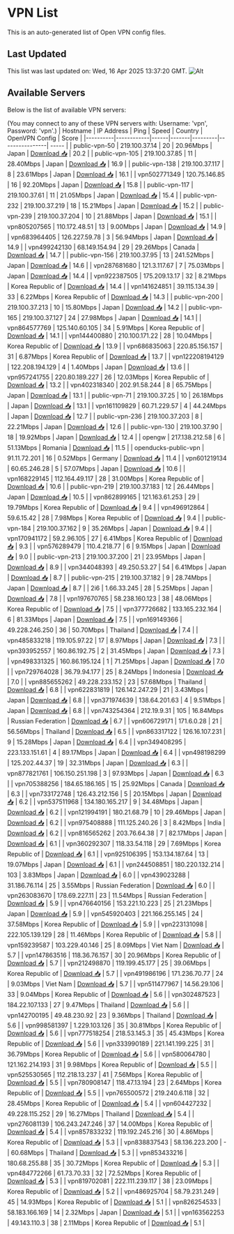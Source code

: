 # VPN List

This is an auto-generated list of Open VPN config files.

## Last Updated

This list was last updated on: Wed, 16 Apr 2025 13:37:20 GMT.
![Alt](https://repobeats.axiom.co/api/embed/186b98318ef1479477931607c1ad7d823f12451f.svg "Repobeats analytics image")

## Available Servers

Below is the list of available VPN servers:

(You may connect to any of these VPN servers with: Username: 'vpn', Password: 'vpn'.)
| Hostname | IP Address | Ping | Speed | Country | OpenVPN Config | Score |
|----------|------------|------|-------|---------|----------------| ----- |
| public-vpn-50 | 219.100.37.14 | 20 | 20.96Mbps | Japan | [Download 📥](./configs/server_0_JP.ovpn) | 20.2 |
| public-vpn-105 | 219.100.37.85 | 11 | 28.40Mbps | Japan | [Download 📥](./configs/server_1_JP.ovpn) | 16.9 |
| public-vpn-138 | 219.100.37.117 | 8 | 23.61Mbps | Japan | [Download 📥](./configs/server_2_JP.ovpn) | 16.1 |
| vpn502771349 | 120.75.146.85 | 16 | 92.20Mbps | Japan | [Download 📥](./configs/server_3_JP.ovpn) | 15.8 |
| public-vpn-117 | 219.100.37.61 | 11 | 21.05Mbps | Japan | [Download 📥](./configs/server_4_JP.ovpn) | 15.4 |
| public-vpn-232 | 219.100.37.219 | 18 | 15.21Mbps | Japan | [Download 📥](./configs/server_5_JP.ovpn) | 15.2 |
| public-vpn-239 | 219.100.37.204 | 10 | 21.88Mbps | Japan | [Download 📥](./configs/server_6_JP.ovpn) | 15.1 |
| vpn805207565 | 110.172.48.51 | 13 | 9.00Mbps | Japan | [Download 📥](./configs/server_7_JP.ovpn) | 14.9 |
| vpn683964405 | 126.227.59.78 | 3 | 56.94Mbps | Japan | [Download 📥](./configs/server_8_JP.ovpn) | 14.9 |
| vpn499242130 | 68.149.154.94 | 29 | 29.26Mbps | Canada | [Download 📥](./configs/server_9_CA.ovpn) | 14.7 |
| public-vpn-156 | 219.100.37.95 | 13 | 241.52Mbps | Japan | [Download 📥](./configs/server_10_JP.ovpn) | 14.6 |
| vpn287681680 | 121.3.117.67 | 7 | 75.03Mbps | Japan | [Download 📥](./configs/server_11_JP.ovpn) | 14.4 |
| vpn922387505 | 175.209.13.17 | 32 | 8.21Mbps | Korea Republic of | [Download 📥](./configs/server_12_KR.ovpn) | 14.4 |
| vpn141624851 | 39.115.134.39 | 33 | 6.22Mbps | Korea Republic of | [Download 📥](./configs/server_13_KR.ovpn) | 14.3 |
| public-vpn-200 | 219.100.37.213 | 10 | 15.80Mbps | Japan | [Download 📥](./configs/server_14_JP.ovpn) | 14.2 |
| public-vpn-165 | 219.100.37.127 | 24 | 27.98Mbps | Japan | [Download 📥](./configs/server_15_JP.ovpn) | 14.1 |
| vpn864577769 | 125.140.60.105 | 34 | 5.91Mbps | Korea Republic of | [Download 📥](./configs/server_16_KR.ovpn) | 14.1 |
| vpn144400880 | 210.100.171.22 | 28 | 10.04Mbps | Korea Republic of | [Download 📥](./configs/server_17_KR.ovpn) | 13.9 |
| vpn686835063 | 220.85.156.157 | 31 | 6.87Mbps | Korea Republic of | [Download 📥](./configs/server_18_KR.ovpn) | 13.7 |
| vpn122208194129 | 122.208.194.129 | 4 | 1.40Mbps | Japan | [Download 📥](./configs/server_19_JP.ovpn) | 13.6 |
| vpn957241755 | 220.80.189.227 | 26 | 12.03Mbps | Korea Republic of | [Download 📥](./configs/server_20_KR.ovpn) | 13.2 |
| vpn402318340 | 202.91.58.244 | 8 | 65.75Mbps | Japan | [Download 📥](./configs/server_21_JP.ovpn) | 13.1 |
| public-vpn-71 | 219.100.37.25 | 10 | 26.18Mbps | Japan | [Download 📥](./configs/server_22_JP.ovpn) | 13.1 |
| vpn161109829 | 60.71.229.57 | 4 | 44.24Mbps | Japan | [Download 📥](./configs/server_23_JP.ovpn) | 12.7 |
| public-vpn-236 | 219.100.37.203 | 8 | 22.21Mbps | Japan | [Download 📥](./configs/server_24_JP.ovpn) | 12.6 |
| public-vpn-130 | 219.100.37.90 | 18 | 19.92Mbps | Japan | [Download 📥](./configs/server_25_JP.ovpn) | 12.4 |
| opengw | 217.138.212.58 | 6 | 51.13Mbps | Romania | [Download 📥](./configs/server_26_RO.ovpn) | 11.5 |
| openducks-public-vpn | 91.11.72.201 | 16 | 0.52Mbps | Germany | [Download 📥](./configs/server_27_DE.ovpn) | 11.4 |
| vpn601219134 | 60.65.246.28 | 5 | 57.07Mbps | Japan | [Download 📥](./configs/server_28_JP.ovpn) | 10.6 |
| vpn168229145 | 112.164.49.117 | 28 | 31.00Mbps | Korea Republic of | [Download 📥](./configs/server_29_KR.ovpn) | 10.6 |
| public-vpn-219 | 219.100.37.183 | 12 | 26.44Mbps | Japan | [Download 📥](./configs/server_30_JP.ovpn) | 10.5 |
| vpn862899165 | 121.163.61.253 | 29 | 19.79Mbps | Korea Republic of | [Download 📥](./configs/server_31_KR.ovpn) | 9.4 |
| vpn496912864 | 59.6.15.42 | 28 | 7.98Mbps | Korea Republic of | [Download 📥](./configs/server_32_KR.ovpn) | 9.4 |
| public-vpn-184 | 219.100.37.162 | 9 | 35.26Mbps | Japan | [Download 📥](./configs/server_33_JP.ovpn) | 9.4 |
| vpn170941172 | 59.2.96.105 | 27 | 6.41Mbps | Korea Republic of | [Download 📥](./configs/server_34_KR.ovpn) | 9.3 |
| vpn576289479 | 110.4.218.77 | 6 | 9.15Mbps | Japan | [Download 📥](./configs/server_35_JP.ovpn) | 9.0 |
| public-vpn-213 | 219.100.37.200 | 21 | 23.95Mbps | Japan | [Download 📥](./configs/server_36_JP.ovpn) | 8.9 |
| vpn344048393 | 49.250.53.27 | 54 | 6.41Mbps | Japan | [Download 📥](./configs/server_37_JP.ovpn) | 8.7 |
| public-vpn-215 | 219.100.37.182 | 9 | 28.74Mbps | Japan | [Download 📥](./configs/server_38_JP.ovpn) | 8.7 |
| 2i6 | 1.66.33.245 | 28 | 5.25Mbps | Japan | [Download 📥](./configs/server_39_JP.ovpn) | 7.8 |
| vpn197670765 | 58.238.160.123 | 38 | 48.06Mbps | Korea Republic of | [Download 📥](./configs/server_40_KR.ovpn) | 7.5 |
| vpn377726682 | 133.165.232.164 | 6 | 81.33Mbps | Japan | [Download 📥](./configs/server_41_JP.ovpn) | 7.5 |
| vpn169149366 | 49.228.246.250 | 36 | 50.70Mbps | Thailand | [Download 📥](./configs/server_42_TH.ovpn) | 7.4 |
| vpn485833218 | 119.105.97.22 | 17 | 8.97Mbps | Japan | [Download 📥](./configs/server_43_JP.ovpn) | 7.3 |
| vpn393952557 | 160.86.192.75 | 2 | 31.45Mbps | Japan | [Download 📥](./configs/server_44_JP.ovpn) | 7.3 |
| vpn498331325 | 160.86.195.124 | 1 | 71.25Mbps | Japan | [Download 📥](./configs/server_45_JP.ovpn) | 7.0 |
| vpn729764028 | 36.79.94.177 | 25 | 8.24Mbps | Indonesia | [Download 📥](./configs/server_46_ID.ovpn) | 7.0 |
| vpn885655262 | 49.228.233.152 | 23 | 57.68Mbps | Thailand | [Download 📥](./configs/server_47_TH.ovpn) | 6.8 |
| vpn622831819 | 126.142.247.29 | 21 | 3.43Mbps | Japan | [Download 📥](./configs/server_48_JP.ovpn) | 6.8 |
| vpn371974639 | 138.64.201.63 | 4 | 9.51Mbps | Japan | [Download 📥](./configs/server_49_JP.ovpn) | 6.8 |
| vpn743254364 | 212.19.9.31 | 105 | 16.84Mbps | Russian Federation | [Download 📥](./configs/server_50_RU.ovpn) | 6.7 |
| vpn606729171 | 171.6.0.28 | 21 | 56.56Mbps | Thailand | [Download 📥](./configs/server_51_TH.ovpn) | 6.5 |
| vpn863317122 | 126.16.107.231 | 9 | 15.28Mbps | Japan | [Download 📥](./configs/server_52_JP.ovpn) | 6.4 |
| vpn349408295 | 223.133.151.61 | 4 | 89.17Mbps | Japan | [Download 📥](./configs/server_53_JP.ovpn) | 6.4 |
| vpn498198299 | 125.202.44.37 | 19 | 32.31Mbps | Japan | [Download 📥](./configs/server_54_JP.ovpn) | 6.3 |
| vpn877821761 | 106.150.251.198 | 3 | 97.93Mbps | Japan | [Download 📥](./configs/server_55_JP.ovpn) | 6.3 |
| vpn705388256 | 184.65.186.165 | 15 | 25.92Mbps | Canada | [Download 📥](./configs/server_56_CA.ovpn) | 6.3 |
| vpn733172748 | 126.43.212.156 | 5 | 20.15Mbps | Japan | [Download 📥](./configs/server_57_JP.ovpn) | 6.2 |
| vpn537511968 | 134.180.165.217 | 9 | 34.48Mbps | Japan | [Download 📥](./configs/server_58_JP.ovpn) | 6.2 |
| vpn121994191 | 180.21.68.79 | 10 | 29.46Mbps | Japan | [Download 📥](./configs/server_59_JP.ovpn) | 6.2 |
| vpn975408888 | 111.125.240.26 | 3 | 8.42Mbps | India | [Download 📥](./configs/server_60_IN.ovpn) | 6.2 |
| vpn816565262 | 203.76.64.38 | 7 | 82.17Mbps | Japan | [Download 📥](./configs/server_61_JP.ovpn) | 6.1 |
| vpn360292307 | 118.33.54.118 | 29 | 7.69Mbps | Korea Republic of | [Download 📥](./configs/server_62_KR.ovpn) | 6.1 |
| vpn925106395 | 153.134.187.64 | 13 | 19.07Mbps | Japan | [Download 📥](./configs/server_63_JP.ovpn) | 6.1 |
| vpn244508851 | 180.220.132.214 | 103 | 3.83Mbps | Japan | [Download 📥](./configs/server_64_JP.ovpn) | 6.0 |
| vpn439023288 | 31.186.76.114 | 25 | 3.55Mbps | Russian Federation | [Download 📥](./configs/server_65_RU.ovpn) | 6.0 |
| vpn263083670 | 178.69.227.11 | 23 | 11.54Mbps | Russian Federation | [Download 📥](./configs/server_66_RU.ovpn) | 5.9 |
| vpn476640156 | 153.221.10.223 | 25 | 21.23Mbps | Japan | [Download 📥](./configs/server_67_JP.ovpn) | 5.9 |
| vpn545920403 | 221.166.255.145 | 24 | 37.58Mbps | Korea Republic of | [Download 📥](./configs/server_68_KR.ovpn) | 5.9 |
| vpn223131098 | 222.105.139.129 | 28 | 11.46Mbps | Korea Republic of | [Download 📥](./configs/server_69_KR.ovpn) | 5.8 |
| vpn159239587 | 103.229.40.146 | 25 | 8.09Mbps | Viet Nam | [Download 📥](./configs/server_70_VN.ovpn) | 5.7 |
| vpn147863516 | 118.36.76.157 | 30 | 20.96Mbps | Korea Republic of | [Download 📥](./configs/server_71_KR.ovpn) | 5.7 |
| vpn212498870 | 119.199.45.177 | 25 | 39.06Mbps | Korea Republic of | [Download 📥](./configs/server_72_KR.ovpn) | 5.7 |
| vpn491986196 | 171.236.70.77 | 24 | 9.03Mbps | Viet Nam | [Download 📥](./configs/server_73_VN.ovpn) | 5.7 |
| vpn511477967 | 14.56.29.106 | 33 | 9.04Mbps | Korea Republic of | [Download 📥](./configs/server_74_KR.ovpn) | 5.6 |
| vpn302487523 | 184.22.107.133 | 27 | 9.47Mbps | Thailand | [Download 📥](./configs/server_75_TH.ovpn) | 5.6 |
| vpn142700195 | 49.48.230.92 | 23 | 9.36Mbps | Thailand | [Download 📥](./configs/server_76_TH.ovpn) | 5.6 |
| vpn998581397 | 1.229.103.126 | 35 | 30.81Mbps | Korea Republic of | [Download 📥](./configs/server_77_KR.ovpn) | 5.6 |
| vpn777518254 | 218.53.145.3 | 35 | 45.43Mbps | Korea Republic of | [Download 📥](./configs/server_78_KR.ovpn) | 5.6 |
| vpn333990189 | 221.141.199.225 | 31 | 36.79Mbps | Korea Republic of | [Download 📥](./configs/server_79_KR.ovpn) | 5.6 |
| vpn580064780 | 121.162.214.193 | 31 | 9.98Mbps | Korea Republic of | [Download 📥](./configs/server_80_KR.ovpn) | 5.5 |
| vpn525530565 | 112.218.13.237 | 41 | 7.56Mbps | Korea Republic of | [Download 📥](./configs/server_81_KR.ovpn) | 5.5 |
| vpn780908147 | 118.47.13.194 | 23 | 2.64Mbps | Korea Republic of | [Download 📥](./configs/server_82_KR.ovpn) | 5.5 |
| vpn765500572 | 219.240.6.118 | 32 | 28.45Mbps | Korea Republic of | [Download 📥](./configs/server_83_KR.ovpn) | 5.4 |
| vpn604427232 | 49.228.115.252 | 29 | 16.27Mbps | Thailand | [Download 📥](./configs/server_84_TH.ovpn) | 5.4 |
| vpn276081139 | 106.243.247.246 | 37 | 14.00Mbps | Korea Republic of | [Download 📥](./configs/server_85_KR.ovpn) | 5.4 |
| vpn857833232 | 119.192.245.216 | 30 | 4.86Mbps | Korea Republic of | [Download 📥](./configs/server_86_KR.ovpn) | 5.3 |
| vpn838837543 | 58.136.223.200 | - | 60.68Mbps | Thailand | [Download 📥](./configs/server_87_TH.ovpn) | 5.3 |
| vpn853433216 | 180.68.255.88 | 35 | 30.72Mbps | Korea Republic of | [Download 📥](./configs/server_88_KR.ovpn) | 5.3 |
| vpn484772266 | 61.73.70.33 | 32 | 72.52Mbps | Korea Republic of | [Download 📥](./configs/server_89_KR.ovpn) | 5.3 |
| vpn819702081 | 222.111.239.117 | 38 | 23.09Mbps | Korea Republic of | [Download 📥](./configs/server_90_KR.ovpn) | 5.2 |
| vpn486925704 | 58.79.231.249 | 45 | 14.93Mbps | Korea Republic of | [Download 📥](./configs/server_91_KR.ovpn) | 5.1 |
| vpn826254533 | 58.183.166.169 | 14 | 2.32Mbps | Japan | [Download 📥](./configs/server_92_JP.ovpn) | 5.1 |
| vpn163562253 | 49.143.110.3 | 38 | 2.11Mbps | Korea Republic of | [Download 📥](./configs/server_93_KR.ovpn) | 5.1 |

